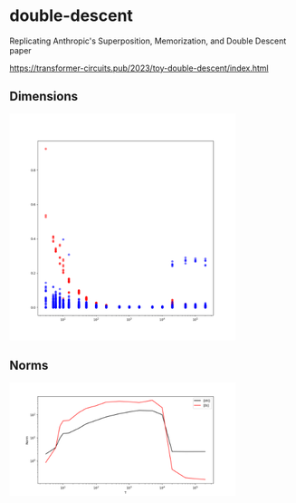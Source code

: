 # double-descent
Replicating Anthropic's Superposition, Memorization, and Double Descent paper

https://transformer-circuits.pub/2023/toy-double-descent/index.html


## Dimensions

<img src="assets/dims.png" width="400">

## Norms
<img src="assets/norms.png" width="400">

